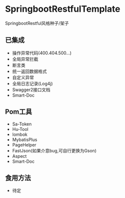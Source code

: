 # SpringbootRestfulTemplate
  SpringbootRestful风格种子/架子

## 已集成
+ 操作异常代码(400.404.500...)
+ 全局异常拦截 
+ 断言类 
+ 统一返回数据格式 
+ 自定义异常 
+ 全局日志记录(Log4j) 
+ Swagger2接口文档 
+ Smart-Doc
## Pom工具
+ Sa-Token
+ Hu-Tool
+ lombok
+ MybatisPlus
+ PageHelper
+ FastJson(如果介意bug,可自行更换为Gson)
+ Aspect
+ Smart-Doc
  
## 食用方法
+ 待定
  
